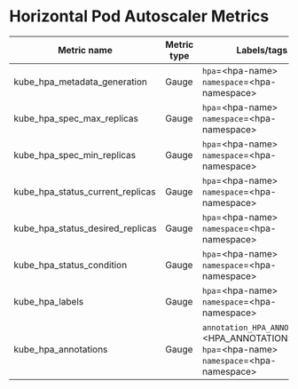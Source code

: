# Horizontal Pod Autoscaler Metrics

| Metric name                       | Metric type | Labels/tags                                                   | Status |
| --------------------------------  | ----------- | ------------------------------------------------------------- | ------ |
| kube_hpa_metadata_generation      | Gauge       | `hpa`=&lt;hpa-name&gt; <br> `namespace`=&lt;hpa-namespace&gt; | STABLE |
| kube_hpa_spec_max_replicas        | Gauge       | `hpa`=&lt;hpa-name&gt; <br> `namespace`=&lt;hpa-namespace&gt; | STABLE |
| kube_hpa_spec_min_replicas        | Gauge       | `hpa`=&lt;hpa-name&gt; <br> `namespace`=&lt;hpa-namespace&gt; | STABLE |
| kube_hpa_status_current_replicas  | Gauge       | `hpa`=&lt;hpa-name&gt; <br> `namespace`=&lt;hpa-namespace&gt; | STABLE |
| kube_hpa_status_desired_replicas  | Gauge       | `hpa`=&lt;hpa-name&gt; <br> `namespace`=&lt;hpa-namespace&gt; | STABLE |
| kube_hpa_status_condition         | Gauge       | `hpa`=&lt;hpa-name&gt; <br> `namespace`=&lt;hpa-namespace&gt; | STABLE |
| kube_hpa_labels                   | Gauge       | `hpa`=&lt;hpa-name&gt; <br> `namespace`=&lt;hpa-namespace&gt; | STABLE |
| kube_hpa_annotations | Gauge | `annotation_HPA_ANNOTATION`=&lt;HPA_ANNOTATION&gt; <br> `hpa`=&lt;hpa-name&gt; <br> `namespace`=&lt;hpa-namespace&gt; | EXPERIMENTAL |
